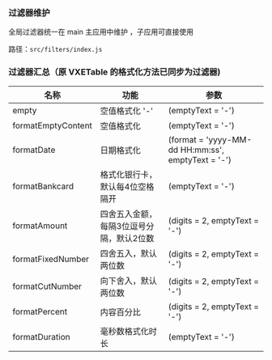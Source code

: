 <!--
 * @Author: lingyong.zeng
 * @Date: 2021-11-10 10:44:02
 * @LastEditors: lingyong.zeng
 * @LastEditTime: 2022-06-24 17:36:06
 * @Description: 
 * @FilePath: /vantop-docs/src/views/sass-dev-guide/global-filters.md
-->

### 过滤器维护

全局过滤器统一在 main 主应用中维护 ，子应用可直接使用

路径：`src/filters/index.js`

### 过滤器汇总（原 VXETable 的格式化方法已同步为过滤器)

| 名称 | 功能 | 参数 |
| -- | -- | -- |
| empty | 空值格式化 '-' | (emptyText = '-') | 
| formatEmptyContent | 空值格式化 | (emptyText = '-') |
| formatDate | 日期格式化 | (format = 'yyyy-MM-dd HH:mm:ss',  emptyText = '-') |
| formatBankcard | 格式化银行卡，默认每4位空格隔开 | (emptyText = '-') |
| formatAmount | 四舍五入金额，每隔3位逗号分隔，默认2位数 | (digits = 2, emptyText = '-') |
| formatFixedNumber | 四舍五入，默认两位数 | (digits = 2, emptyText = '-') |
| formatCutNumber | 向下舍入，默认两位数 | (digits = 2, emptyText = '-') |
| formatPercent | 内容百分比 | (digits = 2, emptyText = '-') |
| formatDuration | 毫秒数格式化时长 | (emptyText = '-') |
